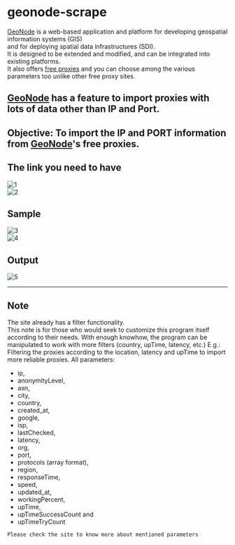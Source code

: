 # geonode-scrape
[GeoNode](https://geonode.com) is a web-based application and platform for developing geospatial information systems (GIS)<br>
and for deploying spatial data infrastructures (SDI).<br>
It is designed to be extended and modified, and can be integrated into existing platforms.<br>
It also offers [free proxies](https://geonode.com/free-proxy-list) and you can choose among the various parameters too unlike other free proxy sites.<br>

## [GeoNode](https://geonode.com/free-proxy-list) has a feature to import proxies with lots of data other than IP and Port.<br>

## Objective: To import the IP and PORT information from [GeoNode](https://geonode.com/free-proxy-list)'s free proxies.<br>

## The link you need to have
![1](https://i.imgur.com/3YbPfVZ.png "1")<br>
![2](https://i.imgur.com/YlI5G4S.png "2")<br>

## Sample
![3](https://i.imgur.com/skVMQht.png "3")<br>
![4](https://i.imgur.com/jXDUeW8.png "4")<br>

## Output
![5](https://i.imgur.com/QGURXTJ.png "5")<br>

<hr>

## Note
The site already has a filter functionality.<br>
This note is for those who would seek to customize this program itself according to their needs.
With enough knowhow, the program can be manipulated to work with more filters (country, upTime, latency, etc.)
E.g.: Filtering the proxies according to the location, latency and upTime to import more reliable proxies.
All parameters:
<ul>
      <li>ip,</li>
      <li>anonymityLevel,</li>
      <li>asn,</li>
      <li>city,</li>
      <li>country,</li>
      <li>created_at,</li>
      <li>google,</li>
      <li>isp,</li>
      <li>lastChecked,</li>
      <li>latency,</li>
      <li>org,</li>
      <li>port,</li>
      <li>protocols (array format),</li>
      <li>region,</li>
      <li>responseTime,</li>
      <li>speed,</li>
      <li>updated_at,</li>
      <li>workingPercent,</li>
      <li>upTime,</li>
      <li>upTimeSuccessCount and</li>
      <li>upTimeTryCount</li>
</ul>

```Please check the site to know more about mentioned parameters```
